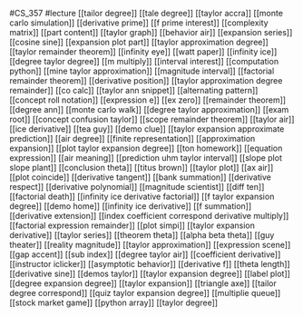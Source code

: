 #CS_357
#lecture
[[tailor degree]]
[[tale degree]]
[[taylor accra]]
[[monte carlo simulation]]
[[derivative prime]]
[[f prime interest]]
[[complexity matrix]]
[[part content]]
[[taylor graph]]
[[behavior air]]
[[expansion series]]
[[cosine sine]]
[[expansion plot part]]
[[taylor approximation degree]]
[[taylor remainder theorem]]
[[infinity eye]]
[[watt paper]]
[[infinity ice]]
[[degree taylor degree]]
[[m multiply]]
[[interval interest]]
[[computation python]]
[[mine taylor approximation]]
[[magnitude interval]]
[[factorial remainder theorem]]
[[derivative position]]
[[taylor approximation degree remainder]]
[[co calc]]
[[taylor ann snippet]]
[[alternating pattern]]
[[concept roll notation]]
[[expression e]]
[[ex zero]]
[[remainder theorem]]
[[degree ann]]
[[monte carlo walk]]
[[degree taylor approximation]]
[[exam root]]
[[concept confusion taylor]]
[[scope remainder theorem]]
[[taylor air]]
[[ice derivative]]
[[tea guy]]
[[demo clue]]
[[taylor expansion approximate prediction]]
[[air degree]]
[[finite representation]]
[[approximation expansion]]
[[plot taylor expansion degree]]
[[ton homework]]
[[equation expression]]
[[air meaning]]
[[prediction uhm taylor interval]]
[[slope plot slope plant]]
[[conclusion theta]]
[[titus brown]]
[[taylor plot]]
[[ax air]]
[[plot coincide]]
[[derivative tangent]]
[[bank summation]]
[[derivative respect]]
[[derivative polynomial]]
[[magnitude scientist]]
[[diff ten]]
[[factorial death]]
[[infinity ice derivative factorial]]
[[f taylor expansion degree]]
[[demo home]]
[[infinity ice derivative]]
[[f summation]]
[[derivative extension]]
[[index coefficient correspond derivative multiply]]
[[factorial expression remainder]]
[[plot simpi]]
[[taylor expansion derivative]]
[[taylor series]]
[[theorem theta]]
[[alpha beta theta]]
[[guy theater]]
[[reality magnitude]]
[[taylor approximation]]
[[expression scene]]
[[gap accent]]
[[sub index]]
[[degree taylor air]]
[[coefficient derivative]]
[[instructor iclicker]]
[[asymptotic behavior]]
[[derivative f]]
[[theta length]]
[[derivative sine]]
[[demos taylor]]
[[taylor expansion degree]]
[[label plot]]
[[degree expansion degree]]
[[taylor expansion]]
[[triangle axe]]
[[tailor degree correspond]]
[[quiz taylor expansion degree]]
[[multiplie queue]]
[[stock market game]]
[[python array]]
[[taylor degree]]
